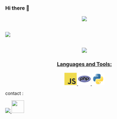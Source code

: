 ### Hi there 👋

<p align="center">
  <a href ="https://feds.lol/r6">
    <img src="https://lanyard.cnrad.dev/api/543370403863855114"/>
</a><br><br>
  <p align="left">
   <a href ="https://discord.com/channels/@me/1014267997038330061">
  <img src="https://cdn.discordapp.com/attachments/1069361273407545526/1086938921021214791/image.png"/>
    </a><br><br>
    <p align="center">
  <a href="https://github.com/p3do">
<img src="https://github-readme-stats.vercel.app/api?username=p3do&show_icons=true&theme=dark">
    <p align=right
</a>
</p>
</p>

<h3 align="center">Languages and Tools:</h3>
<p align="center"> <a href="https://developer.mozilla.org/en-US/docs/Web/JavaScript" target="_blank" rel="noreferrer"> <img src="https://raw.githubusercontent.com/devicons/devicon/master/icons/javascript/javascript-original.svg" alt="javascript" width="40" height="40"/> </a> <a href="https://www.php.net" target="_blank" rel="noreferrer"> <img src="https://raw.githubusercontent.com/devicons/devicon/master/icons/php/php-original.svg" alt="php" width="40" height="40"/> </a> <a href="https://www.python.org" target="_blank" rel="noreferrer"> <img src="https://raw.githubusercontent.com/devicons/devicon/master/icons/python/python-original.svg" alt="python" width="40" height="40"/> </a> </p>

contact :
<p align="left">
   <a href ="https://t.me/egirldestroyer">
  <img src="https://cdn.discordapp.com/attachments/1086704436069544099/1086731482426527794/Telegram_logo.svg.png" "width="40" height="40"/> 
  </a> <a href ="https://discord.com/channels/@me/1011950813163302914"/>
       <img src="https://cdn.discordapp.com/attachments/1086704436069544099/1086731792259747970/Discord_Logo_sans_texte.svg.png" width="40" height="40">
